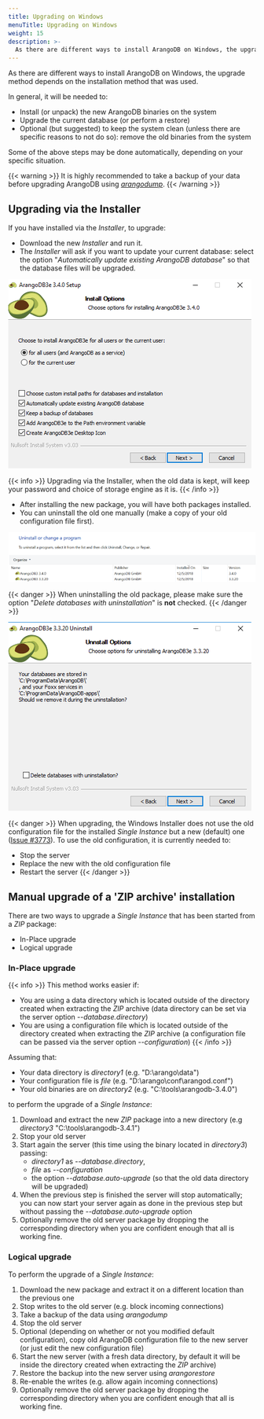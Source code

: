 ```yaml
---
title: Upgrading on Windows
menuTitle: Upgrading on Windows
weight: 15
description: >-
  As there are different ways to install ArangoDB on Windows, the upgrade method depends on the installation method that was used
---
```

As there are different ways to install ArangoDB on Windows, the upgrade
method depends on the installation method that was used.

In general, it will be needed to:

- Install (or unpack) the new ArangoDB binaries on the system
- Upgrade the current database (or perform a restore)
- Optional (but suggested) to keep the system clean (unless there are specific
  reasons to not do so): remove the old binaries from the system

Some of the above steps may be done automatically, depending on your
specific situation.

{{< warning >}}
It is highly recommended to take a backup of your data before upgrading ArangoDB
using [_arangodump_](../../../components/tools/arangodump/_index.md).
{{< /warning >}}

## Upgrading via the Installer

If you have installed via the _Installer_, to upgrade:

- Download the new _Installer_ and run it.
- The _Installer_ will ask if you want to update your current database: select
  the option "_Automatically update existing ArangoDB database_" so that the database
  files will be upgraded.

![Update Option](../../../../images/installer_upgrade.png)

{{< info >}} 
Upgrading via the Installer, when the old data is kept, will keep your 
password and choice of storage engine as it is.
{{< /info >}}

- After installing the new package, you will have both packages installed.
- You can uninstall the old one manually (make a copy of your old configuration
file first).

![Uninstall old version](../../../../images/both_installations.png)

{{< danger >}} 
When uninstalling the old package, please make sure the option
"_Delete databases with uninstallation_" is **not** checked.
{{< /danger >}}

![Delete Option](../../../../images/installer_delete.png)

{{< danger >}} 
When upgrading, the Windows Installer does not use the old configuration file
for the installed _Single Instance_ but a new (default) one ([Issue #3773](https://github.com/arangodb/arangodb/issues/3773)).
To use the old configuration, it is currently needed to:
- Stop the server
- Replace the new with the old configuration file
- Restart the server
{{< /danger >}}

## Manual upgrade of a 'ZIP archive' installation

There are two ways to upgrade a _Single Instance_ that has been started
from a _ZIP_ package:

- In-Place upgrade
- Logical upgrade

### In-Place upgrade

{{< info >}} This method works easier if: 
- You are using a data directory which is located outside of the directory 
  created when extracting the _ZIP_  archive (data directory can be set via
  the server option *--database.directory*)
- You are using a configuration file which is located outside of the directory 
  created when extracting the _ZIP_  archive (a configuration file can be passed via
  the server option *--configuration*)
{{< /info >}}

Assuming that:
- Your data directory is _directory1_ (e.g. "D:\arango\data")
- Your configuration file is _file_ (e.g. "D:\arango\conf\arangod.conf")
- Your old binaries are on _directory2_ (e.g. "C:\tools\arangodb-3.4.0")

to perform the upgrade of a _Single Instance_:

1. Download and extract the new _ZIP_ package into a new directory (e.g
   _directory3_ "C:\tools\arangodb-3.4.1")
2. Stop your old server
3. Start again the server (this time using the binary located in _directory3_)
   passing:
   - _directory1_ as *--database.directory*,
   - _file_ as *--configuration*
   - the option *--database.auto-upgrade* (so that the old data directory will
     be upgraded)
4. When the previous step is finished the server will stop automatically; you
   can now start your server again as done in the previous step but without
   passing the *--database.auto-upgrade* option
5. Optionally remove the old server package by dropping the corresponding
   directory when you are confident enough that all is working fine.
   
### Logical upgrade

To perform the upgrade of a _Single Instance_:

1. Download the new package and extract it on a different location than the
   previous one
2. Stop writes to the old server (e.g. block incoming connections)
3. Take a backup of the data using _arangodump_
4. Stop the old server
5. Optional (depending on whether or not you modified default configuration),
   copy old ArangoDB configuration file to the new server (or just edit
   the new configuration file)
6. Start the new server (with a fresh data directory, by default it will be
   inside the directory created when extracting the _ZIP_ archive)
7. Restore the backup into the new server using _arangorestore_
8. Re-enable the writes (e.g. allow again incoming connections)
9. Optionally remove the old server package by dropping the corresponding
   directory when you are confident enough that all is working fine.
